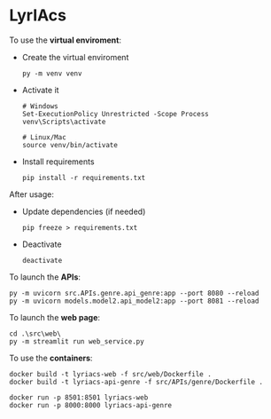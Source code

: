 # LyrIAcs

To use the **virtual enviroment**:
- Create the virtual enviroment
    ```
    py -m venv venv
    ```

- Activate it
    ```
    # Windows
    Set-ExecutionPolicy Unrestricted -Scope Process
    venv\Scripts\activate

    # Linux/Mac
    source venv/bin/activate
    ```

- Install requirements
    ```
    pip install -r requirements.txt
    ```

After usage:
- Update dependencies (if needed)
    ```
    pip freeze > requirements.txt
    ```

- Deactivate
     ```
    deactivate
    ```   


To launch the **APIs**:

```
py -m uvicorn src.APIs.genre.api_genre:app --port 8080 --reload
py -m uvicorn models.model2.api_model2:app --port 8081 --reload
```

To launch the **web page**:

```
cd .\src\web\
py -m streamlit run web_service.py
```

To use the **containers**:
```
docker build -t lyriacs-web -f src/web/Dockerfile .
docker build -t lyriacs-api-genre -f src/APIs/genre/Dockerfile .
```

```
docker run -p 8501:8501 lyriacs-web
docker run -p 8000:8000 lyriacs-api-genre
```

